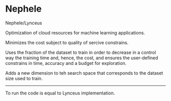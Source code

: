 # Nephele
Nephele/Lynceus

Optimization of cloud resources for machine learning applications.

Minimizes the cost subject to quality of sercive constrains.

Uses the fraction of the dataset to train in order to decrease in a control way the training time and, hence, the cost, and ensures the user-defined constrains in time, accuracy and a budget for exploration.

Adds a new dimension to teh search space that corresponds to the dataset size used to train.
______________________________________________________________________________________________________


To run the code is equal to Lynceus implementation.  
